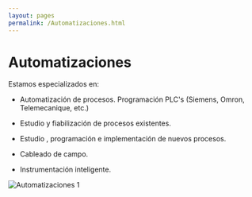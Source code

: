 ```yaml
---
layout: pages
permalink: /Automatizaciones.html
---
```

<h1 class="text-black center">Automatizaciones</h1>

<div class="container">
<div class="row">
<div class="col-12 col-lg-6">
Estamos especializados en:

- Automatización de procesos. Programación PLC's (Siemens, Omron, Telemecanique, etc.)

- Estudio y fiabilización de procesos existentes.

- Estudio , programación e implementación de nuevos procesos.

- Cableado de campo.

- Instrumentación inteligente.
</div>
<div class="col-12 col-lg-6">
<img src="{{site.url}}{{site.baseurl}}/assets/media/automatizaciones/1.jpg" class="img-fluid" alt="Automatizaciones 1">
</div>
</div>
</div>